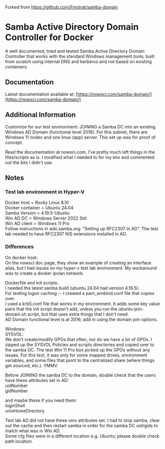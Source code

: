 Forked from https://github.com/Fmstrat/samba-domain  

# Samba Active Directory Domain Controller for Docker
  
A well documented, tried and tested Samba Active Directory Domain Controller that works with the standard Windows management tools; built from scratch using internal DNS and kerberos and not based on existing containers.
  
  
## Documentation

Latest documentation available at: [https://nowsci.com/samba-domain/](https://nowsci.com/samba-domain/)


## Additional Information

Customize for our test environment:  JOINING a Samba DC into an existing Windows AD Domain (functional level 2016).
For this subnet, there are Windows 11 nodes and one linux (app) server.  This set up was for proof of concept.   
  
Read the documentation at nowsci.com.  I've pretty much left things in the files/scripts as is.  I modified what I needed to for my env and commented out the bits I didn't use.

## Notes
  
### Test lab environment in Hyper-V 
Docker host = Rocky Linux 8.10  
Docker container = Ubuntu 24.04  
Samba Version = 4.19.5-Ubuntu  
Win AD DC = Windows Server 2022 Std  
Win AD client = Windows 11 Pro  
Follow instructions in wiki.samba.org: "Setting up RFC2307 in AD".  The test lab needed to have RFC2307 NIS extensions installed in AD.  
  
   
### Differences
On docker host:  
On the nowsci doc page, they show an example of creating an interface alias, but I had issues on my hyper-v test lab environment.  My workaround was to create a docker ipvlan network.  
  
Dockerfile and init scripts:  
I needed the latest samba build (ubuntu 24.04 had version 4.19.5).  
For testing logon caching -- I created a pam_winbind.conf file that copies over.  
I used a krb5.conf file that works in my environment.  It adds some key value pairs that the init script doesn't add, unless you run the ubuntu-join-domain.sh script, but that uses extra things that I don't need.  
AD Domain functional level is at 2016; add in using the domain join options.  

Windows:   
SYSVOL:  
We don't create/modify GPOs that often, nor do we have a lot of GPOs.  I zipped up the SYSVOL Policies and scripts directories and copied over to the samba DC.  The test Win 11 Pro box picked up the GPOs without any issues.  For this test, it was only for some mapped drives, environment variables, and some files that point to the centralized share (where things get sourced, etc.).  YMMV. 
  
Before JOINING the samba DC to the domain, double check that the users have these attributes set in AD:  
uidNumber  
gidNumber  
  
and maybe these if you need them:  
loginShell  
unixHomeDirectory  

Test lab AD did not have these unix attributes set.  I had to stop samba, clear out the cache and then restart samba in order for the samba DC uid/gids to match what was in Win AD.  
Some cfg files were in a different location e.g. Ubuntu; please double check path location.
